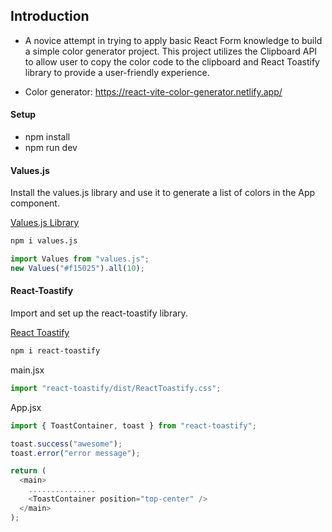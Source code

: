 ## Introduction

- A novice attempt in trying to apply basic React Form knowledge to build a simple color generator project. This project utilizes the Clipboard API to allow user to copy the color code to the clipboard and React Toastify library to provide a user-friendly experience.

- Color generator: https://react-vite-color-generator.netlify.app/

#### Setup

- npm install
- npm run dev

#### Values.js

Install the values.js library and use it to generate a list of colors in the App component.

[Values.js Library](https://github.com/noeldelgado/values.js/blob/master/README.md)

```sh
npm i values.js

```

```js
import Values from "values.js";
new Values("#f15025").all(10);
```

#### React-Toastify

Import and set up the react-toastify library.

[React Toastify](https://fkhadra.github.io/react-toastify/introduction)

```sh
npm i react-toastify
```

main.jsx

```js
import "react-toastify/dist/ReactToastify.css";
```

App.jsx

```js
import { ToastContainer, toast } from "react-toastify";

toast.success("awesome");
toast.error("error message");

return (
  <main>
    ...............
    <ToastContainer position="top-center" />
  </main>
);
```
